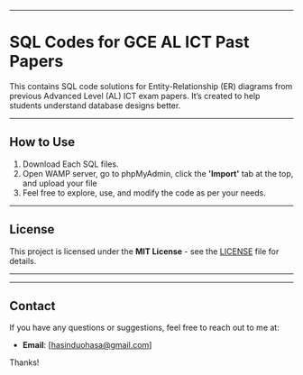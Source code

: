 

---

# SQL Codes for GCE AL ICT Past Papers

This contains SQL code solutions for Entity-Relationship (ER) diagrams from previous Advanced Level (AL) ICT exam papers. It’s created to help students understand database designs better.

---

## How to Use

1. Download Each SQL files.
2. Open WAMP server, go to phpMyAdmin, click the **'Import'** tab at the top, and upload your file 
3. Feel free to explore, use, and modify the code as per your needs.

---

## License

This project is licensed under the **MIT License** - see the [LICENSE](LICENSE) file for details.

---
---

## Contact

If you have any questions or suggestions, feel free to reach out to me at:

- **Email**: [hasinduohasa@gmail.com]

Thanks!
